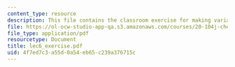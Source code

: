 ```yaml
---
content_type: resource
description: This file contains the classroom exercise for making variance.
file: https://ol-ocw-studio-app-qa.s3.amazonaws.com/courses/20-104j-chemicals-in-the-environment-toxicology-and-public-health-be-104j-spring-2005/4f7ed7c3a55d0a54eb65c239a376715c_lec6_exercise.pdf
file_type: application/pdf
resourcetype: Document
title: lec6_exercise.pdf
uid: 4f7ed7c3-a55d-0a54-eb65-c239a376715c
---
```

